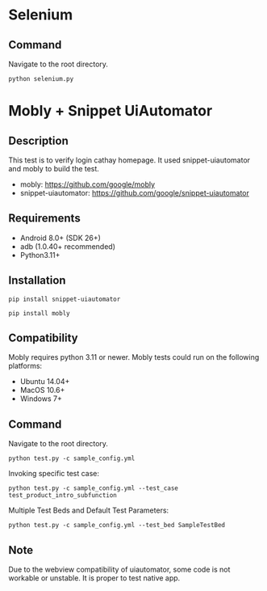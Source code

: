 # Selenium
## Command
Navigate to the root directory.
```shell
python selenium.py
```

# Mobly + Snippet UiAutomator
## Description
This test is to verify login cathay homepage.
It used snippet-uiautomator and mobly to build the test.
-  mobly: https://github.com/google/mobly
-  snippet-uiautomator: https://github.com/google/snippet-uiautomator

## Requirements
-   Android 8.0+ (SDK 26+)
-   adb (1.0.40+ recommended)
-   Python3.11+

## Installation
```shell
pip install snippet-uiautomator
```
```shell
pip install mobly
```

## Compatibility
Mobly requires python 3.11 or newer.
Mobly tests could run on the following platforms:
-   Ubuntu 14.04+
-   MacOS 10.6+
-   Windows 7+

## Command
Navigate to the root directory.
```shell
python test.py -c sample_config.yml
```
Invoking specific test case:
```shell
python test.py -c sample_config.yml --test_case test_product_intro_subfunction
```
Multiple Test Beds and Default Test Parameters:
```shell
python test.py -c sample_config.yml --test_bed SampleTestBed
```

## Note
Due to the webview compatibility of uiautomator, some code is not workable or unstable.
It is proper to test native app.
